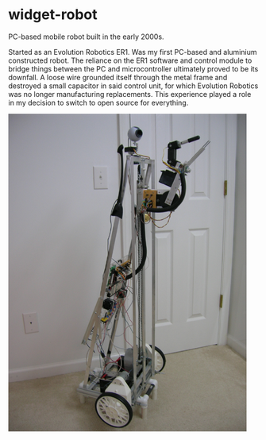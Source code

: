 # widget-robot
PC-based mobile robot built in the early 2000s.

Started as an Evolution Robotics ER1. Was my first PC-based and aluminium constructed robot. The reliance on the ER1 software and control module to bridge things between the PC and microcontroller ultimately proved to be its downfall. A loose wire grounded itself through the metal frame and destroyed a small capacitor in said control unit, for which Evolution Robotics was no longer manufacturing replacements. This experience played a role in my decision to switch to open source for everything.

<img src="https://github.com/RyanDellana/widget-robot/blob/master/Widget.jpg" height=640px width=480px />

